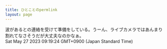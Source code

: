 ```yaml
---
title: ひとことのpermlink
layout: page
---
```

<div class="box" dt="1685146764406">
  波があるとの連絡を受けて準備をしている。うーん、ライブカメラではあんまり割れてなさそうだが大丈夫なのかなぁ。
  <div class="content is-small">Sat May 27 2023 09:19:24 GMT+0900 (Japan Standard Time)</div>
</div>